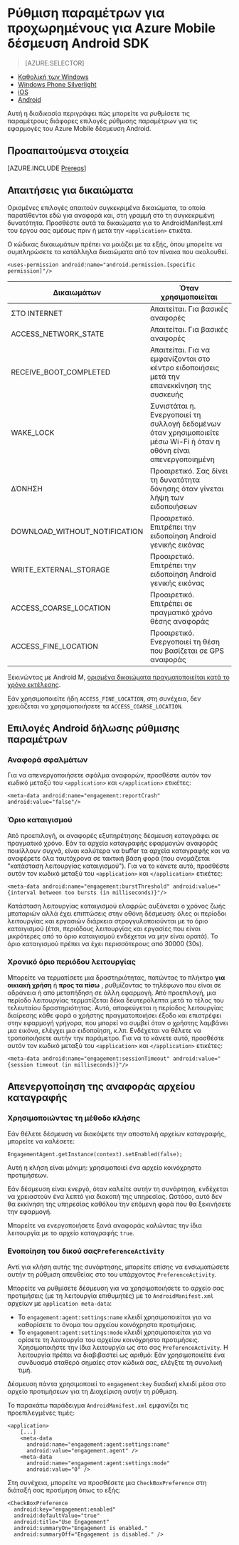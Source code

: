 <properties
    pageTitle="Ρύθμιση παραμέτρων για προχωρημένους για Azure Mobile δέσμευση Android SDK"
    description="Περιγράφει τις επιλογές ρύθμιση παραμέτρων για προχωρημένους, όπως το Android δήλωσης με Azure Mobile δέσμευση Android SDK"
    services="mobile-engagement"
    documentationCenter="mobile"
    authors="piyushjo"
    manager="erikre"
    editor="" />

<tags
    ms.service="mobile-engagement"
    ms.workload="mobile"
    ms.tgt_pltfrm="mobile-android"
    ms.devlang="Java"
    ms.topic="article"
    ms.date="10/04/2016"
    ms.author="piyushjo;ricksal" />

# <a name="advanced-configuration-for-azure-mobile-engagement-android-sdk"></a>Ρύθμιση παραμέτρων για προχωρημένους για Azure Mobile δέσμευση Android SDK

> [AZURE.SELECTOR]
- [Καθολική των Windows](mobile-engagement-windows-store-advanced-configuration.md)
- [Windows Phone Silverlight](mobile-engagement-windows-phone-integrate-engagement.md)
- [iOS](mobile-engagement-ios-integrate-engagement.md)
- [Android](mobile-engagement-android-advanced-configuration.md)

Αυτή η διαδικασία περιγράφει πώς μπορείτε να ρυθμίσετε τις παραμέτρους διάφορες επιλογές ρύθμισης παραμέτρων για τις εφαρμογές του Azure Mobile δέσμευση Android.

## <a name="prerequisites"></a>Προαπαιτούμενα στοιχεία

[AZURE.INCLUDE [Prereqs](../../includes/mobile-engagement-android-prereqs.md)]

## <a name="permission-requirements"></a>Απαιτήσεις για δικαιώματα
Ορισμένες επιλογές απαιτούν συγκεκριμένα δικαιώματα, τα οποία παρατίθενται εδώ για αναφορά και, στη γραμμή στο τη συγκεκριμένη δυνατότητα. Προσθέστε αυτά τα δικαιώματα για το AndroidManifest.xml του έργου σας αμέσως πριν ή μετά την `<application>` ετικέτα.

Ο κώδικας δικαιωμάτων πρέπει να μοιάζει με τα εξής, όπου μπορείτε να συμπληρώσετε τα κατάλληλα δικαιώματα από τον πίνακα που ακολουθεί.

    <uses-permission android:name="android.permission.[specific permission]"/>


| Δικαιωμάτων | Όταν χρησιμοποιείται |
| ---------- | --------- |
| ΣΤΟ INTERNET | Απαιτείται. Για βασικές αναφορές |
| ACCESS_NETWORK_STATE | Απαιτείται. Για βασικές αναφορές |
| RECEIVE_BOOT_COMPLETED | Απαιτείται. Για να εμφανίζονται στο κέντρο ειδοποιήσεις μετά την επανεκκίνηση της συσκευής |
| WAKE_LOCK | Συνιστάται η. Ενεργοποιεί τη συλλογή δεδομένων όταν χρησιμοποιείτε μέσω Wi-Fi ή όταν η οθόνη είναι απενεργοποιημένη |
| ΔΌΝΗΣΗ | Προαιρετικό. Σας δίνει τη δυνατότητα δόνησης όταν γίνεται λήψη των ειδοποιήσεων |
| DOWNLOAD_WITHOUT_NOTIFICATION | Προαιρετικό. Επιτρέπει την ειδοποίηση Android γενικής εικόνας |
| WRITE_EXTERNAL_STORAGE | Προαιρετικό. Επιτρέπει την ειδοποίηση Android γενικής εικόνας |
| ACCESS_COARSE_LOCATION | Προαιρετικό. Επιτρέπει σε πραγματικό χρόνο θέσης αναφοράς |
| ACCESS_FINE_LOCATION | Προαιρετικό. Ενεργοποιεί τη θέση που βασίζεται σε GPS αναφοράς |

Ξεκινώντας με Android M, [ορισμένα δικαιώματα πραγματοποιείται κατά το χρόνο εκτέλεσης](mobile-engagement-android-location-reporting.md#Android-M-Permissions).

Εάν χρησιμοποιείτε ήδη ``ACCESS_FINE_LOCATION``, στη συνέχεια, δεν χρειάζεται να χρησιμοποιήσετε τα ``ACCESS_COARSE_LOCATION``.

## <a name="android-manifest-configuration-options"></a>Επιλογές Android δήλωσης ρύθμισης παραμέτρων

### <a name="crash-report"></a>Αναφορά σφαλμάτων

Για να απενεργοποιήσετε σφάλμα αναφορών, προσθέστε αυτόν τον κωδικό μεταξύ του `<application>` και `</application>` ετικέτες:

    <meta-data android:name="engagement:reportCrash" android:value="false"/>

### <a name="burst-threshold"></a>Όριο καταιγισμού

Από προεπιλογή, οι αναφορές εξυπηρέτησης δέσμευση καταγράφει σε πραγματικό χρόνο. Εάν τα αρχεία καταγραφής εφαρμογών αναφοράς ποικίλλουν συχνά, είναι καλύτερα να buffer τα αρχεία καταγραφής και να αναφέρετε όλα ταυτόχρονα σε τακτική βάση φορά (που ονομάζεται "κατάσταση λειτουργίας καταιγισμού"). Για να το κάνετε αυτό, προσθέστε αυτόν τον κωδικό μεταξύ του `<application>` και `</application>` ετικέτες:

    <meta-data android:name="engagement:burstThreshold" android:value="{interval between too bursts (in milliseconds)}"/>

Κατάσταση λειτουργίας καταιγισμού ελαφρώς αυξάνεται ο χρόνος ζωής μπαταριών αλλά έχει επιπτώσεις στην οθόνη δέσμευση: όλες οι περίοδοι λειτουργίας και εργασιών διάρκεια στρογγυλοποιούνται με το όριο καταιγισμού (έτσι, περιόδους λειτουργίας και εργασίες που είναι μικρότερες από το όριο καταιγισμού ενδέχεται να μην είναι ορατά). Το όριο καταιγισμού πρέπει να έχει περισσότερους από 30000 (30s).

### <a name="session-timeout"></a>Χρονικό όριο περιόδου λειτουργίας

 Μπορείτε να τερματίσετε μια δραστηριότητας, πατώντας το πλήκτρο **για οικιακή χρήση** ή **προς τα πίσω** , ρυθμίζοντας το τηλέφωνο που είναι σε αδράνεια ή από μεταπήδηση σε άλλη εφαρμογή. Από προεπιλογή, μια περίοδο λειτουργίας τερματίζεται δέκα δευτερόλεπτα μετά το τέλος του τελευταίου δραστηριότητας. Αυτό, αποφεύγεται η περίοδος λειτουργίας διαίρεσης κάθε φορά ο χρήστης πραγματοποιήσει έξοδο και επιστρέφει στην εφαρμογή γρήγορα, που μπορεί να συμβεί όταν ο χρήστης λαμβάνει μια εικόνα, ελέγχει μια ειδοποίηση, κ.λπ. Ενδέχεται να θέλετε να τροποποιήσετε αυτήν την παράμετρο. Για να το κάνετε αυτό, προσθέστε αυτόν τον κωδικό μεταξύ του `<application>` και `</application>` ετικέτες:

    <meta-data android:name="engagement:sessionTimeout" android:value="{session timeout (in milliseconds)}"/>

## <a name="disable-log-reporting"></a>Απενεργοποίηση της αναφοράς αρχείου καταγραφής

### <a name="using-a-method-call"></a>Χρησιμοποιώντας τη μέθοδο κλήσης

Εάν θέλετε δέσμευση να διακόψετε την αποστολή αρχείων καταγραφής, μπορείτε να καλέσετε:

    EngagementAgent.getInstance(context).setEnabled(false);

Αυτή η κλήση είναι μόνιμη: χρησιμοποιεί ένα αρχείο κοινόχρηστο προτιμήσεων.

Εάν δέσμευση είναι ενεργό, όταν καλείτε αυτήν τη συνάρτηση, ενδέχεται να χρειαστούν ένα λεπτό για διακοπή της υπηρεσίας. Ωστόσο, αυτό δεν θα εκκίνηση της υπηρεσίας καθόλου την επόμενη φορά που θα ξεκινήσετε την εφαρμογή.

Μπορείτε να ενεργοποιήσετε ξανά αναφοράς καλώντας την ίδια λειτουργία με το αρχείο καταγραφής `true`.

### <a name="integration-in-your-own-preferenceactivity"></a>Ενοποίηση του δικού σας`PreferenceActivity`

Αντί για κλήση αυτής της συνάρτησης, μπορείτε επίσης να ενσωματώσετε αυτήν τη ρύθμιση απευθείας στο του υπάρχοντος `PreferenceActivity`.

Μπορείτε να ρυθμίσετε δέσμευση για να χρησιμοποιήσετε το αρχείο σας προτιμήσεις (με τη λειτουργία επιθυμητές) με το `AndroidManifest.xml` αρχείων με `application meta-data`:

-   Το `engagement:agent:settings:name` κλειδί χρησιμοποιείται για να καθορίσετε το όνομα του αρχείου κοινόχρηστο προτιμήσεις.
-   Το `engagement:agent:settings:mode` κλειδί χρησιμοποιείται για να ορίσετε τη λειτουργία του αρχείου κοινόχρηστο προτιμήσεις. Χρησιμοποιήστε την ίδια λειτουργία ως στο σας `PreferenceActivity`. Η λειτουργία πρέπει να διαβιβαστεί ως αριθμό: Εάν χρησιμοποιείτε ένα συνδυασμό σταθερό σημαίες στον κώδικά σας, ελέγξτε τη συνολική τιμή.

Δέσμευση πάντα χρησιμοποιεί το `engagement:key` δυαδική κλειδί μέσα στο αρχείο προτιμήσεων για τη Διαχείριση αυτήν τη ρύθμιση.

Το παρακάτω παράδειγμα `AndroidManifest.xml` εμφανίζει τις προεπιλεγμένες τιμές:

    <application>
        [...]
        <meta-data
          android:name="engagement:agent:settings:name"
          android:value="engagement.agent" />
        <meta-data
          android:name="engagement:agent:settings:mode"
          android:value="0" />

Στη συνέχεια, μπορείτε να προσθέσετε μια `CheckBoxPreference` στη διάταξή σας προτίμηση όπως το εξής:

    <CheckBoxPreference
      android:key="engagement:enabled"
      android:defaultValue="true"
      android:title="Use Engagement"
      android:summaryOn="Engagement is enabled."
      android:summaryOff="Engagement is disabled." />

